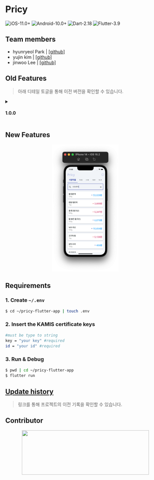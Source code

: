 # Pricy
![iOS-11.0+](https://img.shields.io/badge/iOS-11.0+-lightgray.svg?style=flat-square&logo=apple)
![Android-10.0+](https://img.shields.io/badge/Android-10.0+-green.svg?style=flat-square&logo=android)
![Dart-2.18](https://img.shields.io/badge/Dart-2.18-blue.svg?style=flat-square&logo=dart)
![Flutter-3.9](https://img.shields.io/badge/Flutter-3.9-blue.svg?style=flat-square&logo=flutter)

## Team members
- hyunryeol Park | [[github]](https://github.com/devpark435)
- yujin kim | [[github]](https://github.com/yujinkim1)
- jinwoo Lee | [[github]](https://github.com/yeeZinu)

## Old Features
> 아래 디테일 토글을 통해 이전 버전을 확인할 수 있습니다.

<details>
<summary><h4>1.0.0</h4></summary>
<div markdown="1">
<p align="center">
<img src=".github/home_screen.png" height="400px" width="210px">
<img src=".github/detail_screen_1.png" height="400px" width="210px">
<img src=".github/detail_screen_2.png" height="400px" width="210px">
</p>
</div>
</details>

## New Features
<p align="center">
<img src=".github/new_home_screen.png" height="400px" width="210px">
</p>

## Requirements
### 1. Create `~/.env`

```bash
$ cd ~/pricy-flutter-app | touch .env
```
### 2. Insert the KAMIS certificate keys

```bash
#must be type to string
key = "your key" #required
id = "your id" #required
```
### 3. Run & Debug

```bash
$ pwd | cd ~/pricy-flutter-app
$ flutter run
```

## [Update history](.github/HISTORY.md)
> 링크를 통해 프로젝트의 이전 기록을 확인할 수 있습니다.

## Contributor
<p align="center">
    <a href="https://www.kamis.or.kr/customer/main/main.do">
        <img src=".github/kamis.png" height="140px" width="400px">
    </a>
</p>